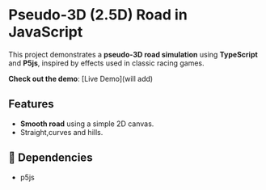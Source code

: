 # Pseudo-3D (2.5D) Road in JavaScript

This project demonstrates a **pseudo-3D road simulation** using **TypeScript** and **P5js**, inspired by effects used in classic racing games.

**Check out the demo**: [Live Demo](will add)

## Features

- **Smooth road** using a simple 2D canvas.
- Straight,curves and hills.

## 🔧 Dependencies

- p5js
